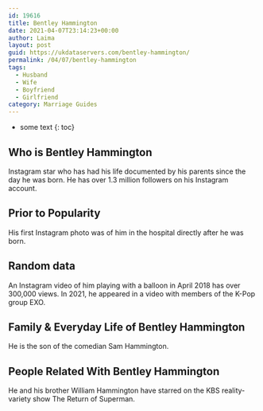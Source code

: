 ```yaml
---
id: 19616
title: Bentley Hammington
date: 2021-04-07T23:14:23+00:00
author: Laima
layout: post
guid: https://ukdataservers.com/bentley-hammington/
permalink: /04/07/bentley-hammington
tags:
  - Husband
  - Wife
  - Boyfriend
  - Girlfriend
category: Marriage Guides
---
```


* some text
{: toc}


## Who is Bentley Hammington
                  
                  
                  
Instagram star who has had his life documented by his parents since the day he was born. He has over 1.3 million followers on his Instagram account.
                  
              
            
              
            
                
                
                
## Prior to Popularity
                  
                  
                  
His first Instagram photo was of him in the hospital directly after he was born.
                  
              
            
              
            
                
                
                
## Random data
                  
                  
                  
An Instagram video of him playing with a balloon in April 2018 has over 300,000 views. In 2021, he appeared in a video with members of the K-Pop group EXO. 
                  
              
            
              
            
                
                
                
## Family & Everyday Life of Bentley Hammington
                  
                  
                  
He is the son of the comedian Sam Hammington. 
                  
              
            
              
            
                
                
                
## People Related With Bentley Hammington
                  
                  
                  
He and his brother William Hammington have starred on the KBS reality-variety show The Return of Superman.
                  
              
            
              
            
                
              
            
              
              
            
            
              
            
          
          
          